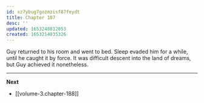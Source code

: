```yaml
---
id: xz7ybug7gozmzisf87feydt
title: Chapter 187
desc: ''
updated: 1653240812053
created: 1653214035326
---
```


Guy returned to his room and went to bed. Sleep evaded him for a while, until he caught it by force. It was difficult descent into the land of dreams, but Guy achieved it nonetheless.



____

**Next**
* [[volume-3.chapter-188]]